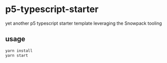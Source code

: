 # p5-typescript-starter

yet another p5 typescript starter template leveraging the Snowpack tooling

## usage

```sh
yarn install
yarn start
```
